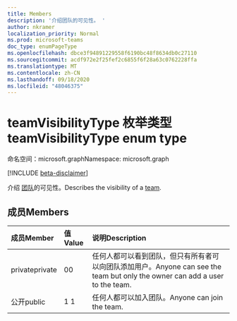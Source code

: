 ```yaml
---
title: Members
description: '介绍团队的可见性。 '
author: nkramer
localization_priority: Normal
ms.prod: microsoft-teams
doc_type: enumPageType
ms.openlocfilehash: dbce3f94891229558f6190bc48f8634db0c27110
ms.sourcegitcommit: acdf972e2f25fef2c6855f6f28a63c0762228ffa
ms.translationtype: MT
ms.contentlocale: zh-CN
ms.lasthandoff: 09/18/2020
ms.locfileid: "48046375"
---
```

# <a name="teamvisibilitytype-enum-type"></a><span data-ttu-id="631bd-103">teamVisibilityType 枚举类型</span><span class="sxs-lookup"><span data-stu-id="631bd-103">teamVisibilityType enum type</span></span>

<span data-ttu-id="631bd-104">命名空间：microsoft.graph</span><span class="sxs-lookup"><span data-stu-id="631bd-104">Namespace: microsoft.graph</span></span>

[!INCLUDE [beta-disclaimer](../../includes/beta-disclaimer.md)]

<span data-ttu-id="631bd-105">介绍 [团队](../resources/team.md)的可见性。</span><span class="sxs-lookup"><span data-stu-id="631bd-105">Describes the visibility of a [team](../resources/team.md).</span></span> 

## <a name="members"></a><span data-ttu-id="631bd-106">成员</span><span class="sxs-lookup"><span data-stu-id="631bd-106">Members</span></span>

| <span data-ttu-id="631bd-107">成员</span><span class="sxs-lookup"><span data-stu-id="631bd-107">Member</span></span> | <span data-ttu-id="631bd-108">值</span><span class="sxs-lookup"><span data-stu-id="631bd-108">Value</span></span>| <span data-ttu-id="631bd-109">说明</span><span class="sxs-lookup"><span data-stu-id="631bd-109">Description</span></span> |
|:---------------|:--------|:----------|
|<span data-ttu-id="631bd-110">private</span><span class="sxs-lookup"><span data-stu-id="631bd-110">private</span></span>|<span data-ttu-id="631bd-111">0</span><span class="sxs-lookup"><span data-stu-id="631bd-111">0</span></span>|<span data-ttu-id="631bd-112">任何人都可以看到团队，但只有所有者可以向团队添加用户。</span><span class="sxs-lookup"><span data-stu-id="631bd-112">Anyone can see the team but only the owner can add a user to the team.</span></span>|
|<span data-ttu-id="631bd-113">公开</span><span class="sxs-lookup"><span data-stu-id="631bd-113">public</span></span>|<span data-ttu-id="631bd-114">1 </span><span class="sxs-lookup"><span data-stu-id="631bd-114">1</span></span>|<span data-ttu-id="631bd-115">任何人都可以加入团队。</span><span class="sxs-lookup"><span data-stu-id="631bd-115">Anyone can join the team.</span></span>|


